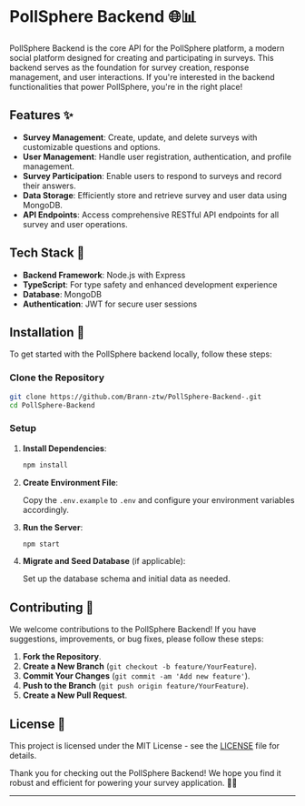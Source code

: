 # PollSphere Backend 🌐📊

PollSphere Backend is the core API for the PollSphere platform, a modern social platform designed for creating and participating in surveys. This backend serves as the foundation for survey creation, response management, and user interactions. If you're interested in the backend functionalities that power PollSphere, you're in the right place!

## Features ✨

- **Survey Management**: Create, update, and delete surveys with customizable questions and options.
- **User Management**: Handle user registration, authentication, and profile management.
- **Survey Participation**: Enable users to respond to surveys and record their answers.
- **Data Storage**: Efficiently store and retrieve survey and user data using MongoDB.
- **API Endpoints**: Access comprehensive RESTful API endpoints for all survey and user operations.

## Tech Stack 🚀

- **Backend Framework**: Node.js with Express
- **TypeScript**: For type safety and enhanced development experience
- **Database**: MongoDB
- **Authentication**: JWT for secure user sessions

## Installation 🔧

To get started with the PollSphere backend locally, follow these steps:

### Clone the Repository

```bash
git clone https://github.com/Brann-ztw/PollSphere-Backend-.git
cd PollSphere-Backend
```

### Setup

1. **Install Dependencies**:

    ```bash
    npm install
    ```

2. **Create Environment File**:

    Copy the `.env.example` to `.env` and configure your environment variables accordingly.

3. **Run the Server**:

    ```bash
    npm start
    ```

4. **Migrate and Seed Database** (if applicable):

    Set up the database schema and initial data as needed.

## Contributing 🤝

We welcome contributions to the PollSphere Backend! If you have suggestions, improvements, or bug fixes, please follow these steps:

1. **Fork the Repository**.
2. **Create a New Branch** (`git checkout -b feature/YourFeature`).
3. **Commit Your Changes** (`git commit -am 'Add new feature'`).
4. **Push to the Branch** (`git push origin feature/YourFeature`).
5. **Create a New Pull Request**.

## License 📜

This project is licensed under the MIT License - see the [LICENSE](LICENSE) file for details.

Thank you for checking out the PollSphere Backend! We hope you find it robust and efficient for powering your survey application. 🚀💡

---